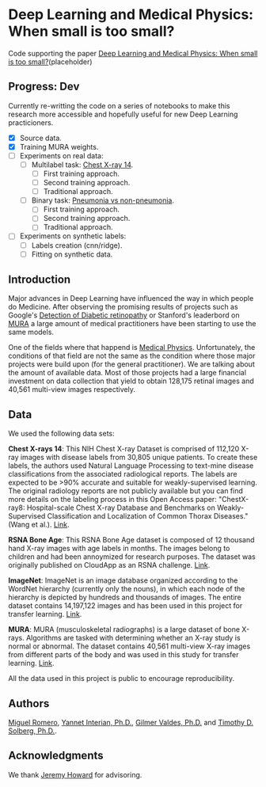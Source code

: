 # Deep Learning and Medical Physics: When small is too small?

Code supporting the paper [Deep Learning and Medical Physics: When small is too small?](www.placeholder.com)(placeholder)

## Progress: Dev

Currently re-writting the code on a series of notebooks to make this research more accessible and hopefully useful for new Deep Learning practicioners.

- [X] Source data.
- [X] Training MURA weights.
- [ ] Experiments on real data: 
  - [ ] Multilabel task: [Chest X-ray 14](https://www.kaggle.com/nih-chest-xrays/data).
	  - [ ] First training approach.
	  - [ ] Second training approach.
	  - [ ] Traditional approach.
  - [ ] Binary task: [Pneumonia vs non-pneumonia](https://www.kaggle.com/nih-chest-xrays/data).
    - [ ] First training approach.
    - [ ] Second training approach.
    - [ ] Traditional approach.
- [ ] Experiments on synthetic labels:
  - [ ] Labels creation (cnn/ridge).
  - [ ] Fitting on synthetic data.

## Introduction

Major advances in Deep Learning have influenced the way in which people do Medicine. After observing the promising results of projects such as Google's [Detection of Diabetic retinopathy](https://ai.googleblog.com/2016/11/deep-learning-for-detection-of-diabetic.html) or Stanford's leaderbord on [MURA](https://stanfordmlgroup.github.io/competitions/mura/) a large amount of medical practitioners have been starting to use the same models. 

One of the fields where that happend is [Medical Physics](https://medicalphysics.duke.edu/medical_physics). Unfortunately, the conditions of that field are not the same as the condition where those major projects were build upon (for the general practitioner). We are talking about the amount of available data. Most of those projects had a large financial investment on data collection that yield to obtain 128,175 retinal images and 40,561 multi-view images respectively.

## Data

We used the following data sets:

**Chest X-rays 14**: This NIH Chest X-ray Dataset is comprised of 112,120 X-ray images with disease labels from 30,805 unique patients. To create these labels, the authors used Natural Language Processing to text-mine disease classifications from the associated radiological reports. The labels are expected to be >90% accurate and suitable for weakly-supervised learning. The original radiology reports are not publicly available but you can find more details on the labeling process in this Open Access paper: "ChestX-ray8: Hospital-scale Chest X-ray Database and Benchmarks on Weakly-Supervised Classification and Localization of Common Thorax Diseases." (Wang et al.). [Link](https://www.kaggle.com/nih-chest-xrays/data).

**RSNA Bone Age**: This RSNA Bone Age dataset is composed of 12 thousand hand X-ray images with age labels in months. The images belong to children and had been annoymized for research purposes. The dataset was originally published on CloudApp as an RSNA challenge. [Link](https://www.kaggle.com/kmader/rsna-bone-age).

**ImageNet**: ImageNet is an image database organized according to the WordNet hierarchy (currently only the nouns), in which each node of the hierarchy is depicted by hundreds and thousands of images. The entire dataset contains 14,197,122 images and has been used in this project for transfer learning. [Link](http://www.image-net.org/).

**MURA**: MURA (musculoskeletal radiographs) is a large dataset of bone X-rays. Algorithms are tasked with determining whether an X-ray study is normal or abnormal. The dataset contains 40,561 multi-view X-ray images from different parts of the body and was used in this study for transfer learning. [Link](https://stanfordmlgroup.github.io/competitions/mura/).

All the data used in this project is public to encourage reproducibility.

## Authors

[Miguel Romero](https://github.com/r0mer0m), [Yannet Interian, Ph.D.](https://www.usfca.edu/faculty/yannet-interian), [Gilmer Valdes, Ph.D.](https://radonc.ucsf.edu/gilmer-valdes) and [Timothy D. Solberg, Ph.D.](https://radonc.ucsf.edu/tim-solberg).

## Acknowledgments

We thank [Jeremy Howard](https://www.usfca.edu/faculty/jeremy-howard) for advisoring. 
